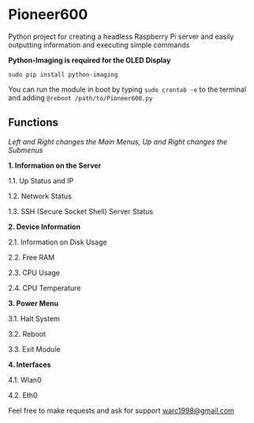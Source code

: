 # Pioneer600
Python project for creating a headless Raspberry Pi server and easily outputting information and executing simple commands

**Python-Imaging is required for the OLED Display**

`sudo pip install python-imaging`

You can run the module in boot by typing `sudo crontab -e` to the terminal and adding `@reboot /path/to/Pioneer600.py`

## Functions

*Left and Right changes the Main Menus, Up and Right changes the Submenus*

**1. Information on the Server**

1.1. Up Status and IP

1.2. Network Status

1.3. SSH (Secure Socket Shell) Server Status

**2. Device Information**

2.1. Information on Disk Usage

2.2. Free RAM

2.3. CPU Usage

2.4. CPU Temperature

**3. Power Menu**

3.1. Halt System

3.2. Reboot

3.3. Exit Module

**4. Interfaces**

4.1. Wlan0

4.2. Eth0






Feel free to make requests and ask for support
warc1998@gmail.com
